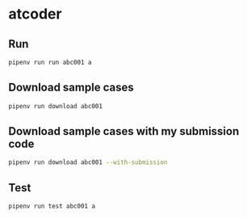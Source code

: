 # atcoder

## Run
```bash
pipenv run run abc001 a
```

## Download sample cases
```bash
pipenv run download abc001
```

## Download sample cases with my submission code
```bash
pipenv run download abc001 --with-submission
```

## Test
```bash
pipenv run test abc001 a
```

